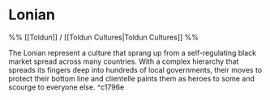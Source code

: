 # Lonian
%% [[Toldun]] / [[Toldun Cultures|Toldun Cultures]] %%

The Lonian represent a culture that sprang up from a self-regulating black market spread across many countries. With a complex hierarchy that spreads its fingers deep into hundreds of local governments, their moves to protect their bottom line and clientelle paints them as heroes to some and scourge to everyone else. ^c1796e
